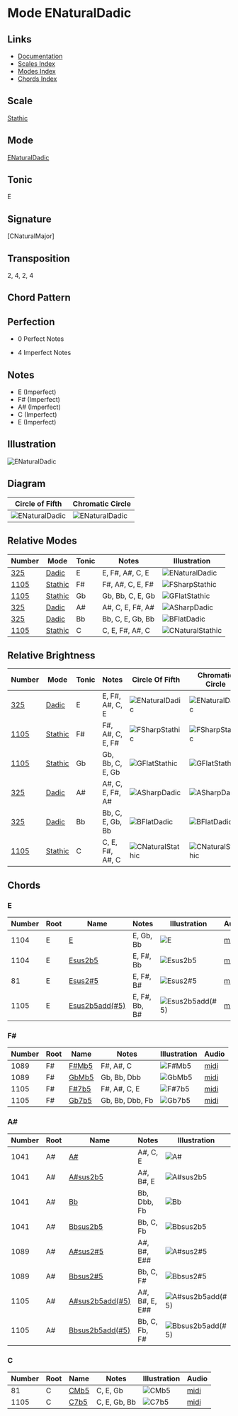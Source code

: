 # Mode ENaturalDadic

## Links

- [Documentation](README.md)
- [Scales Index](Scales.md)
- [Modes Index](Modes.md)
- [Chords Index](Chords.md)

## Scale

[Stathic](ScaleStathic.md)

## Mode

[ENaturalDadic](ModeENaturalDadic.md)

## Tonic

E

## Signature

[CNaturalMajor]

## Transposition

2, 4, 2, 4

## Chord Pattern



## Perfection

 - 0 Perfect Notes

 - 4 Imperfect Notes

## Notes

- E (Imperfect)
- F# (Imperfect)
- A# (Imperfect)
- C (Imperfect)
- E (Imperfect)

## Illustration

![ENaturalDadic](ModeENaturalDadic.png)

## Diagram

| Circle of Fifth | Chromatic Circle |
|-----------------|------------------|
| ![ENaturalDadic](CircleOfFifthModeENaturalDadic.png) | ![ENaturalDadic](ChromaticCircleModeENaturalDadic.png) |
## Relative Modes

| Number | Mode | Tonic | Notes | Illustration |
|--------|------|-------|-------|--------------|
| [325](https://ianring.com/musictheory/scales/325) | [Dadic](ModeDadic.md) | E | E, F#, A#, C, E | ![ENaturalDadic](ModeENaturalDadic.png) |
| [1105](https://ianring.com/musictheory/scales/1105) | [Stathic](ModeStathic.md) | F# | F#, A#, C, E, F# | ![FSharpStathic](ModeFSharpStathic.png) |
| [1105](https://ianring.com/musictheory/scales/1105) | [Stathic](ModeStathic.md) | Gb | Gb, Bb, C, E, Gb | ![GFlatStathic](ModeGFlatStathic.png) |
| [325](https://ianring.com/musictheory/scales/325) | [Dadic](ModeDadic.md) | A# | A#, C, E, F#, A# | ![ASharpDadic](ModeASharpDadic.png) |
| [325](https://ianring.com/musictheory/scales/325) | [Dadic](ModeDadic.md) | Bb | Bb, C, E, Gb, Bb | ![BFlatDadic](ModeBFlatDadic.png) |
| [1105](https://ianring.com/musictheory/scales/1105) | [Stathic](ModeStathic.md) | C | C, E, F#, A#, C | ![CNaturalStathic](ModeCNaturalStathic.png) |
## Relative Brightness

| Number | Mode | Tonic | Notes | Circle Of Fifth | Chromatic Circle |
|--------|------|-------|-------|-----------------|------------------|
| [325](https://ianring.com/musictheory/scales/325) | [Dadic](ModeDadic.md) | E | E, F#, A#, C, E | ![ENaturalDadic](CircleOfFifthModeENaturalDadic.png) | ![ENaturalDadic](ChromaticCircleModeENaturalDadic.png) |
| [1105](https://ianring.com/musictheory/scales/1105) | [Stathic](ModeStathic.md) | F# | F#, A#, C, E, F# | ![FSharpStathic](CircleOfFifthModeFSharpStathic.png) | ![FSharpStathic](ChromaticCircleModeFSharpStathic.png) |
| [1105](https://ianring.com/musictheory/scales/1105) | [Stathic](ModeStathic.md) | Gb | Gb, Bb, C, E, Gb | ![GFlatStathic](CircleOfFifthModeGFlatStathic.png) | ![GFlatStathic](ChromaticCircleModeGFlatStathic.png) |
| [325](https://ianring.com/musictheory/scales/325) | [Dadic](ModeDadic.md) | A# | A#, C, E, F#, A# | ![ASharpDadic](CircleOfFifthModeASharpDadic.png) | ![ASharpDadic](ChromaticCircleModeASharpDadic.png) |
| [325](https://ianring.com/musictheory/scales/325) | [Dadic](ModeDadic.md) | Bb | Bb, C, E, Gb, Bb | ![BFlatDadic](CircleOfFifthModeBFlatDadic.png) | ![BFlatDadic](ChromaticCircleModeBFlatDadic.png) |
| [1105](https://ianring.com/musictheory/scales/1105) | [Stathic](ModeStathic.md) | C | C, E, F#, A#, C | ![CNaturalStathic](CircleOfFifthModeCNaturalStathic.png) | ![CNaturalStathic](ChromaticCircleModeCNaturalStathic.png) |

## Chords

### E

| Number | Root | Name | Notes | Illustration | Audio |
|--------|------|------|-------|--------------|-------|
| 1104 | E | [E](ChordENaturalDiminishedFlatThird.md) | E, Gb, Bb | ![E](ChordENaturalDiminishedFlatThirdRootPosition.png) | [midi](ChordENaturalDiminishedFlatThirdRootPosition.mid) |
| 1104 | E | [Esus2b5](ChordENaturalSuspendedSecondFlatFifth.md) | E, F#, Bb | ![Esus2b5](ChordENaturalSuspendedSecondFlatFifthRootPosition.png) | [midi](ChordENaturalSuspendedSecondFlatFifthRootPosition.mid) |
| 81 | E | [Esus2#5](ChordENaturalSuspendedSecondSharpFifth.md) | E, F#, B# | ![Esus2#5](ChordENaturalSuspendedSecondSharpFifthRootPosition.png) | [midi](ChordENaturalSuspendedSecondSharpFifthRootPosition.mid) |
| 1105 | E | [Esus2b5add(#5)](ChordENaturalSuspendedSecondFlatFifthAddSharpFifth.md) | E, F#, Bb, B# | ![Esus2b5add(#5)](ChordENaturalSuspendedSecondFlatFifthAddSharpFifthRootPosition.png) | [midi](ChordENaturalSuspendedSecondFlatFifthAddSharpFifthRootPosition.mid) |

### F#

| Number | Root | Name | Notes | Illustration | Audio |
|--------|------|------|-------|--------------|-------|
| 1089 | F# | [F#Mb5](ChordFSharpMajorFlatFifth.md) | F#, A#, C | ![F#Mb5](ChordFSharpMajorFlatFifthRootPosition.png) | [midi](ChordFSharpMajorFlatFifthRootPosition.mid) |
| 1089 | F# | [GbMb5](ChordGFlatMajorFlatFifth.md) | Gb, Bb, Dbb | ![GbMb5](ChordGFlatMajorFlatFifthRootPosition.png) | [midi](ChordGFlatMajorFlatFifthRootPosition.mid) |
| 1105 | F# | [F#7b5](ChordFSharpDominantSeventhFlatFifth.md) | F#, A#, C, E | ![F#7b5](ChordFSharpDominantSeventhFlatFifthRootPosition.png) | [midi](ChordFSharpDominantSeventhFlatFifthRootPosition.mid) |
| 1105 | F# | [Gb7b5](ChordGFlatDominantSeventhFlatFifth.md) | Gb, Bb, Dbb, Fb | ![Gb7b5](ChordGFlatDominantSeventhFlatFifthRootPosition.png) | [midi](ChordGFlatDominantSeventhFlatFifthRootPosition.mid) |

### A#

| Number | Root | Name | Notes | Illustration | Audio |
|--------|------|------|-------|--------------|-------|
| 1041 | A# | [A#](ChordASharpDiminishedFlatThird.md) | A#, C, E | ![A#](ChordASharpDiminishedFlatThirdRootPosition.png) | [midi](ChordASharpDiminishedFlatThirdRootPosition.mid) |
| 1041 | A# | [A#sus2b5](ChordASharpSuspendedSecondFlatFifth.md) | A#, B#, E | ![A#sus2b5](ChordASharpSuspendedSecondFlatFifthRootPosition.png) | [midi](ChordASharpSuspendedSecondFlatFifthRootPosition.mid) |
| 1041 | A# | [Bb](ChordBFlatDiminishedFlatThird.md) | Bb, Dbb, Fb | ![Bb](ChordBFlatDiminishedFlatThirdRootPosition.png) | [midi](ChordBFlatDiminishedFlatThirdRootPosition.mid) |
| 1041 | A# | [Bbsus2b5](ChordBFlatSuspendedSecondFlatFifth.md) | Bb, C, Fb | ![Bbsus2b5](ChordBFlatSuspendedSecondFlatFifthRootPosition.png) | [midi](ChordBFlatSuspendedSecondFlatFifthRootPosition.mid) |
| 1089 | A# | [A#sus2#5](ChordASharpSuspendedSecondSharpFifth.md) | A#, B#, E## | ![A#sus2#5](ChordASharpSuspendedSecondSharpFifthRootPosition.png) | [midi](ChordASharpSuspendedSecondSharpFifthRootPosition.mid) |
| 1089 | A# | [Bbsus2#5](ChordBFlatSuspendedSecondSharpFifth.md) | Bb, C, F# | ![Bbsus2#5](ChordBFlatSuspendedSecondSharpFifthRootPosition.png) | [midi](ChordBFlatSuspendedSecondSharpFifthRootPosition.mid) |
| 1105 | A# | [A#sus2b5add(#5)](ChordASharpSuspendedSecondFlatFifthAddSharpFifth.md) | A#, B#, E, E## | ![A#sus2b5add(#5)](ChordASharpSuspendedSecondFlatFifthAddSharpFifthRootPosition.png) | [midi](ChordASharpSuspendedSecondFlatFifthAddSharpFifthRootPosition.mid) |
| 1105 | A# | [Bbsus2b5add(#5)](ChordBFlatSuspendedSecondFlatFifthAddSharpFifth.md) | Bb, C, Fb, F# | ![Bbsus2b5add(#5)](ChordBFlatSuspendedSecondFlatFifthAddSharpFifthRootPosition.png) | [midi](ChordBFlatSuspendedSecondFlatFifthAddSharpFifthRootPosition.mid) |

### C

| Number | Root | Name | Notes | Illustration | Audio |
|--------|------|------|-------|--------------|-------|
| 81 | C | [CMb5](ChordCNaturalMajorFlatFifth.md) | C, E, Gb | ![CMb5](ChordCNaturalMajorFlatFifthRootPosition.png) | [midi](ChordCNaturalMajorFlatFifthRootPosition.mid) |
| 1105 | C | [C7b5](ChordCNaturalDominantSeventhFlatFifth.md) | C, E, Gb, Bb | ![C7b5](ChordCNaturalDominantSeventhFlatFifthRootPosition.png) | [midi](ChordCNaturalDominantSeventhFlatFifthRootPosition.mid) |

